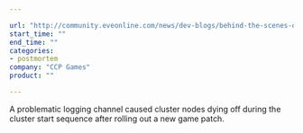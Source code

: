 ```yaml
---

url: "http://community.eveonline.com/news/dev-blogs/behind-the-scenes-of-a-long-eve-online-downtime/"
start_time: ""
end_time: ""
categories:
- postmortem
company: "CCP Games"
product: ""

---
```


A problematic logging channel caused cluster nodes dying off during the cluster start sequence after rolling out a new game patch.
